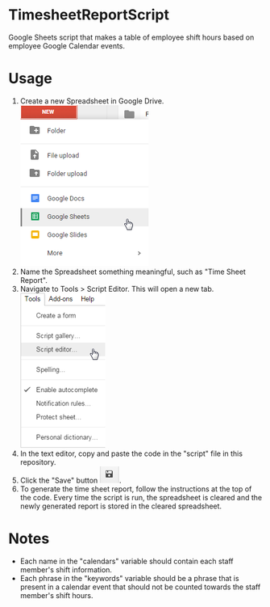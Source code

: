 # TimesheetReportScript
Google Sheets script that makes a table of employee shift hours based on employee Google Calendar events.

# Usage
1. Create a new Spreadsheet in Google Drive.
</br>![Create new spreadsheet](https://github.com/alithadp/TimesheetReportScript/blob/master/Screenshots/1.png?raw=true)
2. Name the Spreadsheet something meaningful, such as "Time Sheet Report".
3. Navigate to Tools > Script Editor. This will open a new tab.
</br>![ToolsScriptEditor](https://github.com/alithadp/TimesheetReportScript/blob/master/Screenshots/2.png?raw=true)
4. In the text editor, copy and paste the code in the "script" file in this repository.
5. Click the "Save" button ![Save](https://github.com/alithadp/TimesheetReportScript/blob/master/Screenshots/Save.png?raw=true).
6. To generate the time sheet report, follow the instructions at the top of the code. Every time the script is run, the spreadsheet is cleared and the newly generated report is stored in the cleared spreadsheet.

# Notes
- Each name in the "calendars" variable should contain each staff member's shift information.
- Each phrase in the "keywords" variable should be a phrase that is present in a calendar event that should not be counted towards the staff member's shift hours.
